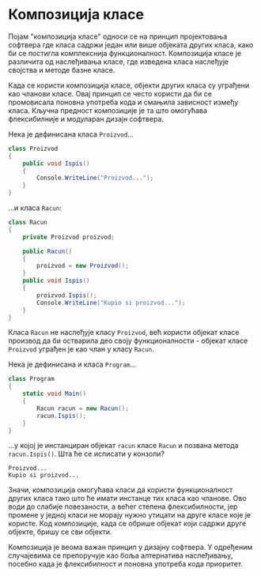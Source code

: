 # Композиција класе

Појам "композиција класе" односи се на принцип пројектовања софтвера где класа
садржи један или више објеката других класа, како би се постигла комплекснија
функционалност. Композиција класе је различита од наслеђивања класе, где
изведена класа наслеђује својства и методе базне класе.

Када се користи композиција класе, објекти других класа су уграђени као чланови
класе. Овај принцип се често користи да би се промовисала поновна употреба кода
и смањила зависност између класа. Кључна предност композиције је та што
омогућава флексибилније и модуларан дизајн софтвера.

Нека је дефинисана класа `Proizvod`...

```cs
class Proizvod
{
    public void Ispis()
    {
        Console.WriteLine("Proizvod...");
    }
}
```

...и класа `Racun`:

```cs
class Racun
{
    private Proizvod proizvod;

    public Racun()
    {
        proizvod = new Proizvod();
    }
    public void Ispis()
    {
        proizvod.Ispis();
        Console.WriteLine("Kupio si proizvod...");
    }
}
```

Класа `Racun` не наслеђује класу `Proizvod`, већ користи објекат класе производ
да би остварила део своју функционалности - објекат класе `Proizvod` уграђен је
као члан у класу `Racun`.

Нека је дефинисана и класа `Program`...

```cs
class Program
{
    static void Main()
    {
        Racun racun = new Racun();
        racun.Ispis();
    }
}
```

...у којој је инстанциран објекат `racun` класе `Racun` и позвана метода
`racun.Ispis()`. Шта ће се исписати у конзоли?

```text
Proizvod...
Kupio si proizvod...
```

Значи, композиција омогућава класи да користи функционалност других класа тако
што ће имати инстанце тих класа као чланове. Ово води до слабије повезаности, а
већег степена флексибилности, јер промене у једној класи не морају нужно
утицати на друге класе које је користе. Код композиције, када се обрише објекат
који садржи друге објекте, бришу се сви објекти.

Композиција је веома важан принцип у дизајну софтвера. У одређеним случајевима
се препоручује као боља алтернатива наслеђивању, посебно када је флексибилност
и поновна употреба кода приоритет.
